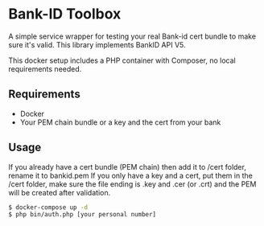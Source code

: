Bank-ID Toolbox
=======

A simple service wrapper for testing your real Bank-id cert bundle to make sure it's valid.
This library implements BankID API V5.

This docker setup includes a PHP container with Composer, no local requirements needed.

## Requirements

* Docker
* Your PEM chain bundle or a key and the cert from your bank

## Usage

If you already have a cert bundle (PEM chain) then add it to /cert folder, rename it to bankid.pem
If you only have a key and a cert, put them in the /cert folder,
make sure the file ending is .key and .cer (or .crt) and the PEM will be created after validation.

``` bash
$ docker-compose up -d
$ php bin/auth.php [your personal number]
```
